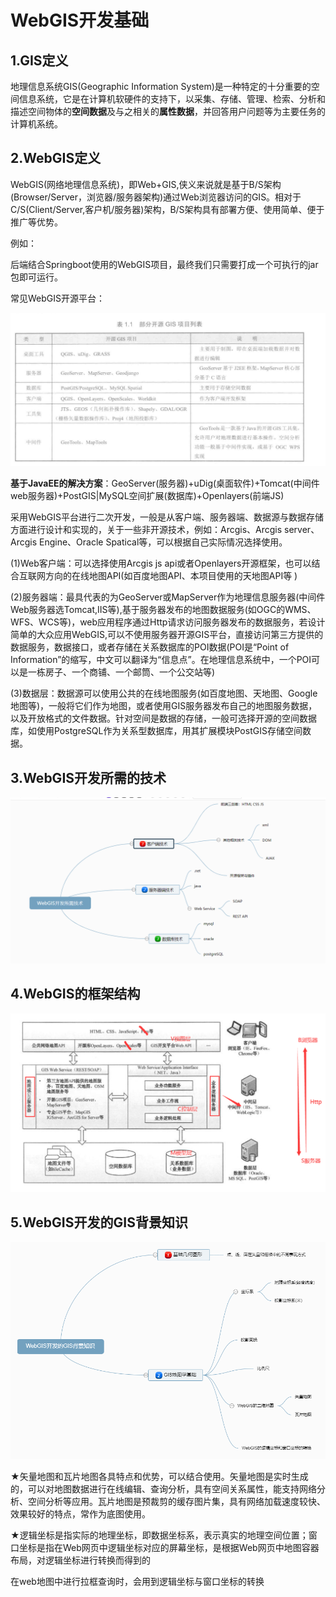 # **WebGIS开发基础**

## 1.GIS定义

地理信息系统GIS(Geographic Information System)是一种特定的十分重要的空间信息系统，它是在计算机软硬件的支持下，以采集、存储、管理、检索、分析和描述空间物体的**空间数据**及与之相关的**属性数据**，并回答用户问题等为主要任务的计算机系统。

## 2.WebGIS定义

WebGIS(网络地理信息系统)，即Web+GIS,侠义来说就是基于B/S架构(Browser/Server，浏览器/服务器架构)通过Web浏览器访问的GIS。相对于C/S(Client/Server,客户机/服务器)架构，B/S架构具有部署方便、使用简单、便于推广等优势。

例如：

​	后端结合Springboot使用的WebGIS项目，最终我们只需要打成一个可执行的jar包即可运行。

常见WebGIS开源平台：

![](images/常见开源WebGIS平台.png)

**基于JavaEE的解决方案**：GeoServer(服务器)+uDig(桌面软件)+Tomcat(中间件web服务器)+PostGIS|MySQL空间扩展(数据库)+Openlayers(前端JS)

采用WebGIS平台进行二次开发，一般是从客户端、服务器端、数据源与数据存储方面进行设计和实现的，关于一些非开源技术，例如：Arcgis、Arcgis server、Arcgis Engine、Oracle Spatical等，可以根据自己实际情况选择使用。

(1)Web客户端：可以选择使用Arcgis js api或者Openlayers开源框架，也可以结合互联网方向的在线地图API(如百度地图API、本项目使用的天地图API等 )

(2)服务器端：最具代表的为GeoServer或MapServer作为地理信息服务器(中间件Web服务器选Tomcat,IIS等),基于服务器发布的地图数据服务(如OGC的WMS、WFS、WCS等)，web应用程序通过Http请求访问服务器发布的数据服务，若设计简单的大众应用WebGIS,可以不使用服务器开源GIS平台，直接访问第三方提供的数据服务，数据接口，或者存储在关系数据库的POI数据(POI是“Point of Information”的缩写，中文可以翻译为“信息点”。在地理信息系统中，一个POI可以是一栋房子、一个商铺、一个邮筒、一个公交站等)

(3)数据层：数据源可以使用公共的在线地图服务(如百度地图、天地图、Google地图等)，一般将它们作为地图，或者使用GIS服务器发布自己的地图服务数据，以及开放格式的文件数据。针对空间是数据的存储，一般可选择开源的空间数据库，如使用PostgreSQL作为关系型数据库，用其扩展模块PostGIS存储空间数据。

## 3.WebGIS开发所需的技术

![](images/WebGIS开发所需的技术.png)

## 4.WebGIS的框架结构

![](images/WebGIS的框架结构.png)

## 5.WebGIS开发的GIS背景知识

![](images/WebGIS开发的GIS背景知识.png)

★矢量地图和瓦片地图各具特点和优势，可以结合使用。矢量地图是实时生成的，可以对地图数据进行在线编辑、查询分析，具有空间关系属性，能支持网络分析、空间分析等应用。瓦片地图是预裁剪的缓存图片集，具有网络加载速度较快、效果较好的特点，常作为底图使用。

★逻辑坐标是指实际的地理坐标，即数据坐标系，表示真实的地理空间位置；窗口坐标是指在Web网页中逻辑坐标对应的屏幕坐标，是根据Web网页中地图容器布局，对逻辑坐标进行转换而得到的

在web地图中进行拉框查询时，会用到逻辑坐标与窗口坐标的转换

